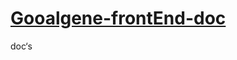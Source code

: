 # [Gooalgene-frontEnd-doc](https://www.showdoc.cc/web/#/33746144262874?page_id=197935584525707)
doc‘s
